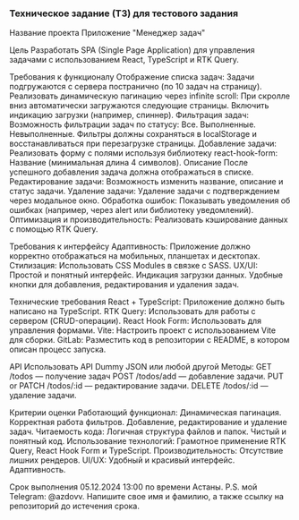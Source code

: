 ### Техническое задание (ТЗ) для тестового задания

Название проекта
Приложение "Менеджер задач"

Цель
Разработать SPA (Single Page Application) для управления задачами с использованием React, TypeScript и RTK Query.

Требования к функционалу
Отображение списка задач:
Задачи подгружаются с сервера постранично (по 10 задач на страницу).
Реализовать динамическую пагинацию через infinite scroll:
При скролле вниз автоматически загружаются следующие страницы.
Включить индикацию загрузки (например, спиннер).
Фильтрация задач:
Возможность фильтрации задач по статусу:
Все.
Выполненные.
Невыполненные.
Фильтры должны сохраняться в localStorage и восстанавливаться при перезагрузке страницы.
Добавление задачи:
Реализовать форму с полями используя библиотеку react-hook-form:
Название (минимальная длина 4 символов).
Описание
После успешного добавления задача должна отображаться в списке.
Редактирование задачи:
Возможность изменить название, описание и статус задачи.
Удаление задачи:
Удаление задачи с подтверждением через модальное окно.
Обработка ошибок:
Показывать уведомления об ошибках (например, через alert или библиотеку уведомлений).
Оптимизация и производительность:
Реализовать кэширование данных с помощью RTK Query.

Требования к интерфейсу
Адаптивность:
Приложение должно корректно отображаться на мобильных, планшетах и десктопах.
Стилизация:
Использовать CSS Modules в связке с SASS.
UX/UI:
Простой и понятный интерфейс.
Индикация загрузки данных.
Удобные кнопки для добавления, редактирования и удаления задач.

Технические требования
React + TypeScript:
Приложение должно быть написано на TypeScript.
RTK Query:
Использовать для работы с сервером (CRUD-операции).
React Hook Form:
Использовать для управления формами.
Vite:
Настроить проект с использованием Vite для сборки.
GitLab:
Разместить код в репозитории с README, в котором описан процесс запуска.

API
Использовать API Dummy JSON или любой другой
Методы:
GET /todos — получение задач
POST /todos/add — добавление задачи.
PUT or PATCH /todos/:id — редактирование задачи.
DELETE /todos/:id — удаление задачи.

Критерии оценки
Работающий функционал:
Динамическая пагинация.
Корректная работа фильтров.
Добавление, редактирование и удаление задач.
Читаемость кода:
Логичная структура файлов и папок.
Чистый и понятный код.
Использование технологий:
Грамотное применение RTK Query, React Hook Form и TypeScript.
Производительность:
Отсутствие лишних рендеров.
UI/UX:
Удобный и красивый интерфейс.
Адаптивность.

Срок выполнения
05.12.2024 13:00 по времени Астаны.
P.S. мой Telegram: @azdovv. Напишите свое имя и фамилию, а также ссылку на репозиторий до истечения срока.

